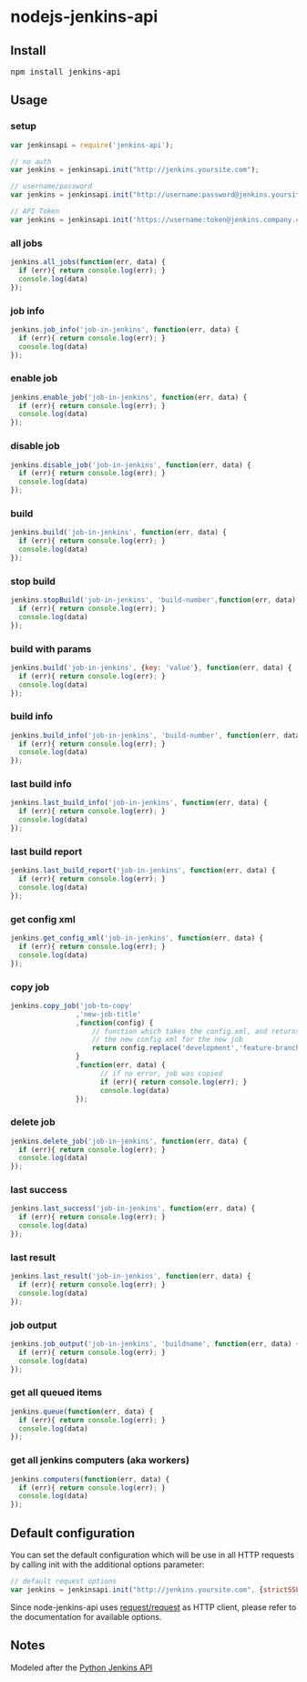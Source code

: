 nodejs-jenkins-api
=================

## Install

<pre>
npm install jenkins-api
</pre>

## Usage

### setup

```javascript
var jenkinsapi = require('jenkins-api');

// no auth
var jenkins = jenkinsapi.init("http://jenkins.yoursite.com");

// username/password
var jenkins = jenkinsapi.init("http://username:password@jenkins.yoursite.com");

// API Token
var jenkins = jenkinsapi.init('https://username:token@jenkins.company.com');

```

### all jobs

```javascript
jenkins.all_jobs(function(err, data) {
  if (err){ return console.log(err); }
  console.log(data)
});
```
### job info

```javascript
jenkins.job_info('job-in-jenkins', function(err, data) {
  if (err){ return console.log(err); }
  console.log(data)
});
```
### enable job

```javascript
jenkins.enable_job('job-in-jenkins', function(err, data) {
  if (err){ return console.log(err); }
  console.log(data)
});
```
### disable job

```javascript
jenkins.disable_job('job-in-jenkins', function(err, data) {
  if (err){ return console.log(err); }
  console.log(data)
});
```

### build

```javascript
jenkins.build('job-in-jenkins', function(err, data) {
  if (err){ return console.log(err); }
  console.log(data)
});
```
### stop build

```javascript
jenkins.stopBuild('job-in-jenkins', 'build-number',function(err, data) {
  if (err){ return console.log(err); }
  console.log(data)
});
```


### build with params

```javascript
jenkins.build('job-in-jenkins', {key: 'value'}, function(err, data) {
  if (err){ return console.log(err); }
  console.log(data)
});
```

### build info

```javascript
jenkins.build_info('job-in-jenkins', 'build-number', function(err, data) {
  if (err){ return console.log(err); }
  console.log(data)
});
```

### last build info

```javascript
jenkins.last_build_info('job-in-jenkins', function(err, data) {
  if (err){ return console.log(err); }
  console.log(data)
});
```

### last build report

```javascript
jenkins.last_build_report('job-in-jenkins', function(err, data) {
  if (err){ return console.log(err); }
  console.log(data)
});
```

### get config xml

```javascript
jenkins.get_config_xml('job-in-jenkins', function(err, data) {
  if (err){ return console.log(err); }
  console.log(data)
});
```

### copy job

```javascript
jenkins.copy_job('job-to-copy'
                ,'new-job-title'
                ,function(config) {
                    // function which takes the config.xml, and returns
                    // the new config xml for the new job
                    return config.replace('development','feature-branch');
                }
                ,function(err, data) {
                      // if no error, job was copied
                      if (err){ return console.log(err); }
                      console.log(data)
                });
```

### delete job

```javascript
jenkins.delete_job('job-in-jenkins', function(err, data) {
  if (err){ return console.log(err); }
  console.log(data)
});
```

### last success

```javascript
jenkins.last_success('job-in-jenkins', function(err, data) {
  if (err){ return console.log(err); }
  console.log(data)
});
```

### last result
```javascript
jenkins.last_result('job-in-jenkins', function(err, data) {
  if (err){ return console.log(err); }
  console.log(data)
});
```

### job output
```javascript
jenkins.job_output('job-in-jenkins', 'buildname', function(err, data) {
  if (err){ return console.log(err); }
  console.log(data)
});
```

### get all queued items
```javascript
jenkins.queue(function(err, data) {
  if (err){ return console.log(err); }
  console.log(data)
});
```

### get all jenkins computers (aka workers)
```javascript
jenkins.computers(function(err, data) {
  if (err){ return console.log(err); }
  console.log(data)
});
```

## Default configuration

You can set the default configuration which will be use in all HTTP requests by calling init with the additional options parameter:

```javascript
// default request options
var jenkins = jenkinsapi.init("http://jenkins.yoursite.com", {strictSSL: false});
```

Since node-jenkins-api uses [request/request](https://github.com/request/request) as HTTP client, please refer to the documentation for available options.

## Notes

Modeled after the [Python Jenkins API](https://github.com/txels/autojenkins)





